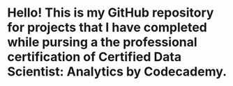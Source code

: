 # Hello! This is my GitHub repository for projects that I have completed while pursing a the professional certification of Certified Data Scientist: Analytics by Codecademy. 

